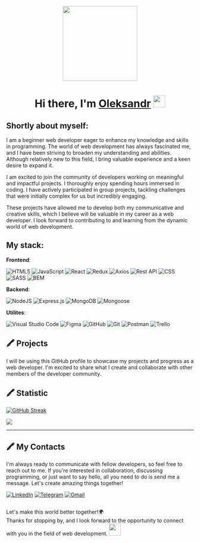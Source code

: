 <div id="header" align="center">
  <img src="https://media.giphy.com/media/MeJgB3yMMwIaHmKD4z/giphy.gif" width="200"/>
</div>

 <h1 align="center">Hi there, I'm <a href="https://www.linkedin.com/in/dominoleksandr" target="_blank">Oleksandr</a> 
<img src="https://github.com/blackcater/blackcater/raw/main/images/Hi.gif" height="32"/></h1>
<!--<div id="badges" align="center">
  <a href="https://www.linkedin.com/in/dominoleksandr/" target="_blank">
    <img src="https://img.shields.io/badge/linkedin-%230077B5.svg?style=for-the-badge&logo=linkedin&logoColor=white" alt="LinkedIn Badge"/>
  </a>
  
  <a href="https://t.me/Aleksandr_Czech" target="_blank">
    <img src="https://img.shields.io/badge/Telegram-2CA5E0?style=for-the-badge&logo=telegram&logoColor=white" alt="Telegram Badge"/>
  </a>
  
  <a href="mailto:o.v.domin@gmail.com" target="_blank">
    <img src="https://img.shields.io/badge/Gmail-D14836?style=for-the-badge&logo=gmail&logoColor=white" alt="Gmail Badge"/>
  </a>
</div>-->

## Shortly about myself:
I am a beginner web developer eager to enhance my knowledge and skills in programming. The world of web development has always fascinated me, and I have been striving to broaden my understanding and abilities. Although relatively new to this field, I bring valuable experience and a keen desire to expand it.

I am excited to join the community of developers working on meaningful and impactful projects. I thoroughly enjoy spending hours immersed in coding. I have actively participated in group projects, tackling challenges that were initially complex for us but incredibly engaging.

These projects have allowed me to develop both my communicative and creative skills, which I believe will be valuable in my career as a web developer. I look forward to contributing to and learning from the dynamic world of web development.

## My stack:
**Frontend**:

  ![HTML5](https://img.shields.io/badge/html5-%23E34F26.svg?style=for-the-badge&logo=html5&logoColor=white)
  ![JavaScript](https://img.shields.io/badge/javascript-%23323330.svg?style=for-the-badge&logo=javascript&logoColor=%23F7DF1E)
  ![React](https://img.shields.io/badge/react-%2320232a.svg?style=for-the-badge&logo=react&logoColor=%2361DAFB)
  ![Redux](https://img.shields.io/badge/redux-%23593d88.svg?style=for-the-badge&logo=redux&logoColor=white)
  ![Axios](https://img.shields.io/badge/Axios-5A29E4?style=for-the-badge&logo=axios&logoColor=white)
  ![Rest API](https://img.shields.io/badge/Rest_API-gray?style=for-the-badge)
  ![CSS](https://img.shields.io/badge/CSS3-1572B6?style=for-the-badge&logo=css3&logoColor=white)
  ![SASS](https://img.shields.io/badge/SASS-hotpink.svg?style=for-the-badge&logo=SASS&logoColor=white)
  ![BEM](https://img.shields.io/badge/BEM-20232a?style=for-the-badge&logo=bem&logoColor=white)

**Backend**:

  ![NodeJS](https://img.shields.io/badge/node.js-6DA55F?style=for-the-badge&logo=node.js&logoColor=white)
  ![Express.js](https://img.shields.io/badge/express.js-%23404d59.svg?style=for-the-badge&logo=express&logoColor=%2361DAFB)
  ![MongoDB](https://img.shields.io/badge/MongoDB-%234ea94b.svg?style=for-the-badge&logo=mongodb&logoColor=white)
  ![Mongoose](https://img.shields.io/badge/Mongoose-gray?style=for-the-badge&logo=mongoose&logoColor=880000)

 **Utilites**:

   ![Visual Studio Code](https://img.shields.io/badge/Visual%20Studio%20Code-0078d7.svg?style=for-the-badge&logo=visual-studio-code&logoColor=white)
   ![Figma](https://img.shields.io/badge/figma-%23F24E1E.svg?style=for-the-badge&logo=figma&logoColor=white)
   ![GitHub](https://img.shields.io/badge/github-%23121011.svg?style=for-the-badge&logo=github&logoColor=white)
   ![Git](https://img.shields.io/badge/git-%23F05033.svg?style=for-the-badge&logo=git&logoColor=white)
   ![Postman](https://img.shields.io/badge/Postman-FF6C37?style=for-the-badge&logo=postman&logoColor=white)
   ![Trello](https://img.shields.io/badge/Trello-%23026AA7.svg?style=for-the-badge&logo=Trello&logoColor=white)

## :crayon: Projects
I will be using this GitHub profile to showcase my projects and progress as a web developer.   I'm excited to share what I create and collaborate with other members of the developer community.  

## :crayon: Statistic
[![GitHub Streak](https://streak-stats.demolab.com/?user=OleksandrDomin&theme=tokyonight)](https://git.io/streak-stats)

![](https://github-profile-summary-cards.vercel.app/api/cards/productive-time?username=OleksandrDomin&theme=tokyonight)

---
## :crayon: My Contacts
I'm always ready to communicate with fellow developers, so feel free to reach out to me.   If you're interested in collaboration, discussing programming, or just want to say hello, all you need to do is send me a message. Let's create amazing things together!  

<a href="https://www.linkedin.com/in/dominoleksandr/" target="_blank">![LinkedIn](https://img.shields.io/badge/linkedin-%230077B5.svg?style=for-the-badge&logo=linkedin&logoColor=white)</a>
<a href="https://t.me/Aleksandr_Czech" target="_blank">![Telegram](https://img.shields.io/badge/Telegram-2CA5E0?style=for-the-badge&logo=telegram&logoColor=white)</a>
<a href="mailto:o.v.domin@gmail.com" target="_blank">![Gmail](https://img.shields.io/badge/Gmail-D14836?style=for-the-badge&logo=gmail&logoColor=white)</a>

<img src="https://komarev.com/ghpvc/?username=OleksandrDomin&style=flat-square&color=blue" alt=""/>


Let's make this world better together!:earth_africa:   
Thanks for stopping by, and I look forward to the opportunity to connect with you in the field of web development. <img src="https://github.com/blackcater/blackcater/raw/main/images/Hi.gif" height="32"/>
